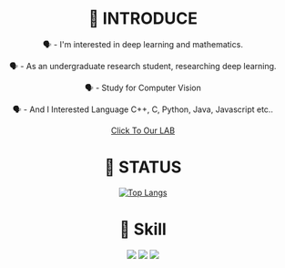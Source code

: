 <div align="center">

  <h1>👀 INTRODUCE</h1>
  <p color='white' data-ke-size="size30" >🗣️ - I'm interested in deep learning and mathematics.</p>
  <p color='white' data-ke-size="size30" >🗣️ - As an undergraduate research student, researching deep learning.</p>
  <p color='white' data-ke-size="size30" >🗣️ - Study for Computer Vision </p>
  <p color='white' data-ke-size="size30" >🗣️ - And I Interested Language C++, C, Python, Java, Javascript etc..</p>
  <p>
    <a href="https://sites.google.com/cs-cnu.org/diplab">
      Click To Our LAB
    </a>
  </p>
  <h1>👀 STATUS</h1>
  
  [![Top Langs](https://github-readme-stats.vercel.app/api/top-langs/?username=kmmugyum&layout=compact&theme=tokyonight)](https://github.com/kmmugyum/github-readme-stats)
  
</div>


<div align="center">

  <h1>👀 Skill</h1>
  <img src="https://img.shields.io/badge/python-3776AB?style=for-the-badge&logo=python&logoColor=white">
  <img src="https://img.shields.io/badge/c-A8B9CC?style=for-the-badge&logo=c&logoColor=white">
  <img src="https://img.shields.io/badge/c++-00599C?style=for-the-badge&logo=cplusplus&logoColor=white">
  
</div>
